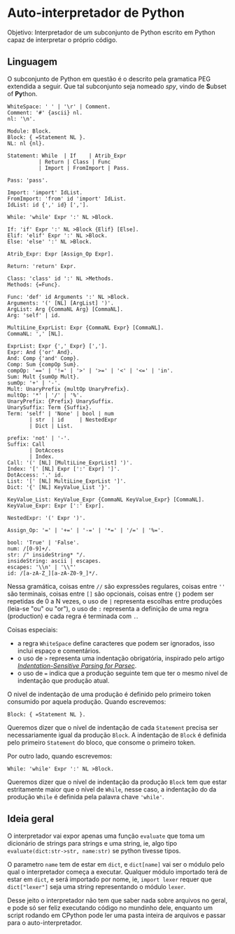 # Auto-interpretador de Python

Objetivo: Interpretador de um subconjunto de
Python escrito em Python capaz de interpretar
o próprio código.

## Linguagem

O subconjunto de Python em questão é o descrito
pela gramatica PEG extendida a seguir. Que tal
subconjunto seja nomeado _spy_, vindo de **S**ubset of **Py**thon.

```ebnf
WhiteSpace: ' ' | '\r' | Comment.
Comment: '#' {ascii} nl.
nl: '\n'.

Module: Block.
Block: { =Statement NL }.
NL: nl {nl}.

Statement: While  | If    | Atrib_Expr
          | Return | Class | Func
          | Import | FromImport | Pass.

Pass: 'pass'.

Import: 'import' IdList.
FromImport: 'from' id 'import' IdList.
IdList: id {',' id} [','].

While: 'while' Expr ':' NL >Block.

If: 'if' Expr ':' NL >Block {Elif} [Else].
Elif: 'elif' Expr ':' NL >Block.
Else: 'else' ':' NL >Block.

Atrib_Expr: Expr [Assign_Op Expr].

Return: 'return' Expr.

Class: 'class' id ':' NL >Methods.
Methods: {=Func}.

Func: 'def' id Arguments ':' NL >Block.
Arguments: '(' [NL] [ArgList] ')'.
ArgList: Arg {CommaNL Arg} [CommaNL].
Arg: 'self' | id.

MultiLine_ExprList: Expr {CommaNL Expr} [CommaNL].
CommaNL: ',' [NL].

ExprList: Expr {',' Expr} [','].
Expr: And {'or' And}.
And: Comp {'and' Comp}.
Comp: Sum {compOp Sum}.
compOp: '==' | '!=' | '>' | '>=' | '<' | '<=' | 'in'.
Sum: Mult {sumOp Mult}.
sumOp: '+' | '-'.
Mult: UnaryPrefix {multOp UnaryPrefix}.
multOp: '*' | '/' | '%'.
UnaryPrefix: {Prefix} UnarySuffix.
UnarySuffix: Term {Suffix}.
Term: 'self' | 'None' | bool | num
       | str  | id     | NestedExpr
       | Dict | List.

prefix: 'not' | '-'.
Suffix: Call
       | DotAccess
       | Index.
Call: '(' [NL] [MultiLine_ExprList] ')'.
Index: '[' [NL] Expr [':' Expr] ']'.
DotAccess: '.' id.
List: '[' [NL] MultiLine_ExprList ']'.
Dict: '{' [NL] KeyValue_List '}'.

KeyValue_List: KeyValue_Expr {CommaNL KeyValue_Expr} [CommaNL].
KeyValue_Expr: Expr [':' Expr].

NestedExpr: '(' Expr ')'.

Assign_Op: '=' | '+=' | '-=' | '*=' | '/=' | '%='.

bool: 'True' | 'False'.
num: /[0-9]+/.
str: /" insideString* "/.
insideString: ascii | escapes.
escapes: '\\n' | '\\"'
id: /[a-zA-Z_][a-zA-Z0-9_]*/.
```

Nessa gramática, coisas entre `//` são expressões regulares,
coisas entre `''` são terminais, coisas entre `[]` são opcionais,
coisas entre `{}` podem ser repetidas de 0 a N vezes,
o uso de `|` representa escolhas entre produções (leia-se "ou" ou "or"),
o uso de `:` representa a definição de uma regra (production) e cada
regra é terminada com `.`.

Coisas especiais:
 - a regra `WhiteSpace` define caracteres que podem
ser ignorados, isso inclui espaço e comentários.
 - o uso de `>` representa uma indentação obrigatória,
inspirado pelo artigo [_Indentation-Sensitive Parsing for Parsec_](https://osa1.net/papers/indentation-sensitive-parsec.pdf).
 - o uso de `=` indica que a produção seguinte tem que ter o mesmo
nivel de indentação que produção atual.

O nivel de indentação de uma produção é definido
pelo primeiro token consumido por aquela produção.
Quando escrevemos:

```ebnf
Block: { =Statement NL }.
```

Queremos dizer que o nível de indentação de cada `Statement`
precisa ser necessariamente igual da produção `Block`.
A indentação de `Block` é definida pelo primeiro `Statement` do bloco,
que consome o primeiro token.

Por outro lado, quando escrevemos:

```ebnf
While: 'while' Expr ':' NL >Block.
```

Queremos dizer que o nível de indentação da produção `Block` tem que estar
estritamente maior que o nível de `While`, nesse caso, a indentação do
da produção `While` é definida pela palavra chave `'while'`.

## Ideia geral

O interpretador vai expor apenas uma função `evaluate`
que toma um dicionário de strings para strings e uma string,
ie, algo tipo `evaluate(dict:str->str, name:str)` se python tivesse tipos.

O parametro `name` tem de estar em `dict`, e `dict[name]`
vai ser o módulo pelo qual o interpretador começa a executar.
Qualquer módulo importado terá de estar em `dict`,
e será importado por nome, ie, `import lexer` requer que
`dict["lexer"]` seja uma string representando o módulo `lexer`.

Desse jeito o interpretador não tem que saber nada sobre arquivos no geral,
e pode só ser feliz executando código no mundinho dele, enquanto um script
rodando em CPython pode ler uma pasta inteira de arquivos e passar para 
o auto-interpretador.

